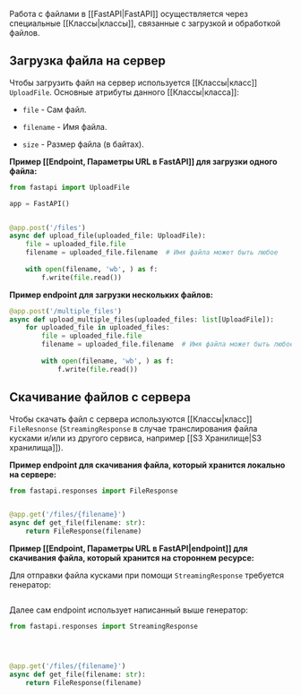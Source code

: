 Работа с файлами в [[FastAPI|FastAPI]] осуществляется через специальные [[Классы|классы]], связанные с загрузкой и обработкой файлов.

## Загрузка файла на сервер

Чтобы загрузить файл на сервер используется [[Классы|класс]] `UploadFile`. Основные атрибуты данного [[Классы|класса]]:

- `file` - Сам файл.

- `filename` - Имя файла.

- `size` - Размер файла (в байтах).

**Пример [[Endpoint, Параметры URL в FastAPI]] для загрузки одного файла:**

```Python
from fastapi import UploadFile

app = FastAPI()


@app.post('/files')
async def upload_file(uploaded_file: UploadFile):
	file = uploaded_file.file
	filename = uploaded_file.filename  # Имя файла может быть любое
	
	with open(filename, 'wb', ) as f:
		f.write(file.read())
```

**Пример endpoint для загрузки нескольких файлов:**

```Python
@app.post('/multiple_files')
async def upload_multiple_files(uploaded_files: list[UploadFile]):
	for uploaded_file in uploaded_files:
		file = uploaded_file.file
		filename = uploaded_file.filename  # Имя файла может быть любое
		
		with open(filename, 'wb', ) as f:
			f.write(file.read())
```

## Скачивание файлов с сервера

Чтобы скачать файл с сервера используются [[Классы|класс]] `FileResnonse` (`StreamingResponse` в случае транслирования файла кусками и/или из другого сервиса, например [[S3 Хранилище|S3 хранилища]]).

**Пример endpoint для скачивания файла, который хранится локально на сервере:**

```Python
from fastapi.responses import FileResponse


@app.get('/files/{filename}')
async def get_file(filename: str):
	return FileResponse(filename)
```

**Пример [[Endpoint, Параметры URL в FastAPI|endpoint]] для скачивания файла, который хранится на стороннем ресурсе:**

Для отправки файла кусками при помощи `StreamingResponse` требуется генератор:

```Python

```

Далее сам endpoint использует написанный выше генератор:

```Python
from fastapi.responses import StreamingResponse




@app.get('/files/{filename}')
async def get_file(filename: str):
	return FileResponse(filename)
```